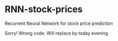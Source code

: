 # RNN-stock-prices
Recurrent Neural Network for stock price prediction


Sorry! Wrong code. Will replace by today evening
